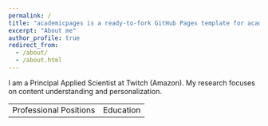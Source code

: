 ```yaml
---
permalink: /
title: "academicpages is a ready-to-fork GitHub Pages template for academic personal websites"
excerpt: "About me"
author_profile: true
redirect_from:
  - /about/
  - /about.html
---
```


I am a Principal Applied Scientist at Twitch (Amazon). My research focuses on content understanding and personalization.

<table>
<tr>
  <td>
  Professional Positions
  </td>
  <td>
  Education
  </td>
</tr>

</table>
